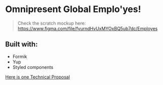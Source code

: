 # Omnipresent Global Emplo'yes!

> Check the scratch mockup here: https://www.figma.com/file/fyurndHvUxMYOxBQ5ub7dc/Employes

## Built with:
- Formik
- Yup
- Styled components

[Here is one Technical Proposal](./technical_proposal)
